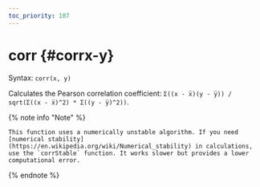 ```yaml
---
toc_priority: 107
---
```


# corr {#corrx-y}

Syntax: `corr(x, y)`

Calculates the Pearson correlation coefficient: `Σ((x - x̅)(y - y̅)) / sqrt(Σ((x - x̅)^2) * Σ((y - y̅)^2))`.

{% note info "Note" %}

    This function uses a numerically unstable algorithm. If you need [numerical stability](https://en.wikipedia.org/wiki/Numerical_stability) in calculations, use the `corrStable` function. It works slower but provides a lower computational error.

{% endnote %}
